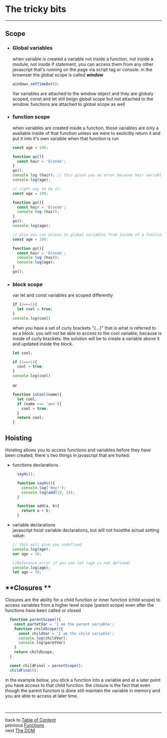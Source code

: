 <a name="bits"></a>  
# **The tricky bits**
---

<a name="scope"></a> 
## **Scope**
  <a name="globalVariables"></a>
  - ### Global variables  
    when variable is created a variable not inside a function,  not inside a module, not inside if statement, you can access   them from any other javascript that's running on the page   via script tag or console.
    in the brownser the global scope is called **_window_**

    ```js
    windows.setTimeOut();
    ```
    Var variables are attached to the window object and they are  globaly scoped, const and let still beign global scope but   not attached to the window.
    functions are attached to global scope as well

  <a name="functionScope"></a>
   - ### function scope
      when variables are created inside a function, those  variables are only a available inside of that function   unless we were to exolicitly return it and put it into it's   own variable when that function is run

      ```js
      const age = 100;

      function go(){
        const hair = 'blonde';
      }
      go();
      console log (hair); // this gives you an error because hair variable is inside of a function
      console.log(age);

      // right way to do it:
      const age = 100;

      function go(){
        const hair = 'blonde';
        console log (hair);
      }
      go();
      console.log(age);

      // also you can access to global variables from inside of a function
      const age = 100;

      function go(){
        const hair = 'blonde';
        console log (hair);
        console.log(age);
      }
      go();
      ```
  <a name="blockScope"></a>
  - ### block scope 
    var let and const variables are scoped differently  

    ```js
    if (1===1){
      let cool = true;
    }
    console.log(cool)
    ```  
    when you have a set of curly brackets "{...}" that is what is referred to as a block.
    you will not be able to access to the cool variable, because is inside of curly brackets.
    the solution will be to create a variable above it and updated inside the block.  
  
    ```js
    let cool;

    if (1===1){
      cool = true;
    }
    console.log(cool)
    ```  
    or

    ```js
    function isCool(name){
      let cool;
      if (name === 'wes'){
        cool = true;
      }
      return cool;
    }
    ```
<a name="hoisting"></a> 
## **Hoisting**
  Hoisting allows you to access functions and variables before they have been created, there´s two things in javascript that are hoited:
  - functions declarations

      ```js
        sayHi();

        function sayHi(){
          console.log('Hey!');
          console.log(add(10, 2));
        }

        function add(a, b){
          return a + b;
        }
      ```
  - variable declarations  
      javascript hoist variable declarations, but will not hoistthe actual setting value:

      ```js
      // this will give you undefined
      console.log(age);
      var age = 10;

      //Reference error if you use let (age is not defined)
      console.log(age);
      let age = 10;
       ```

<a name="closures"></a> 
  ## **Closures **
  Closures are the ability for a child function or inner function (child scope) to access variables from a higher level scope (parent scope) even after the functions have been called or closed  

  ```js
    function parentScope(){
      const partetVar = 'I am the parent variable';
      function childScope(){
        const childVar = 'I am the child variable';
        console.log(childVar);
        console.log(paretVar)
      }
      return childScope;
    }

    const childFinal = parentScope();
    childFinal();
  ```

  in the example below, you stick a function into a variable and at a later point you have access to that child function.
  the closure is the fact that even though the parent function is done still maintain the variable in memory and you are able to access at later time.  
  
<br>

---
back to [Table of Content](tableOfContent.md)  
previous [Functions](02_functions.md)  
next [The DOM](04_dom.md)